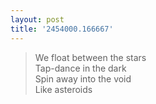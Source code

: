 ```yaml
---
layout: post
title: '2454000.166667'
---
```


> We float between the stars  
> Tap-dance in the dark  
> Spin away into the void  
> Like asteroids
